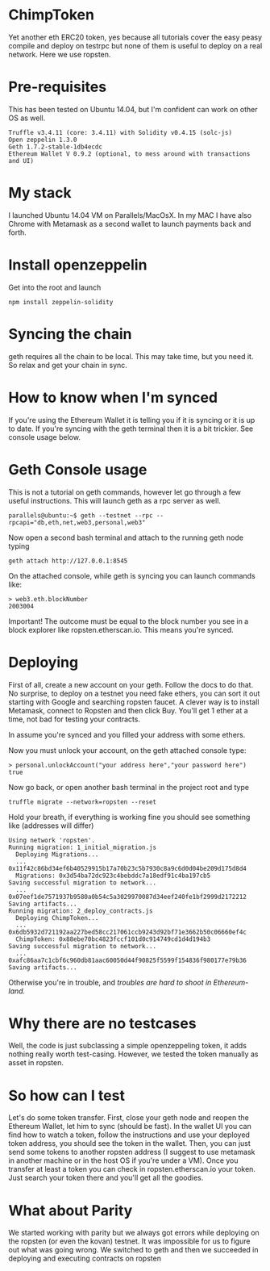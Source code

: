# ChimpToken
Yet another eth ERC20 token, yes because all tutorials cover the easy peasy compile and deploy on testrpc but none of them is useful to deploy on a real network. Here we use ropsten.


# Pre-requisites
This has been tested on Ubuntu 14.04, but I'm confident can work on other OS as well.
```
Truffle v3.4.11 (core: 3.4.11) with Solidity v0.4.15 (solc-js)
Open zeppelin 1.3.0
Geth 1.7.2-stable-1db4ecdc
Ethereum Wallet V 0.9.2 (optional, to mess around with transactions and UI)
```

# My stack
I launched Ubuntu 14.04 VM on Parallels/MacOsX. In my MAC I have also Chrome with Metamask as a second wallet to launch payments back and forth.  


# Install openzeppelin

Get into the root and launch

```
npm install zeppelin-solidity
```

# Syncing the chain

geth requires all the chain to be local. This may take time, but you need it. So relax and get your chain in sync.


# How to know when I'm synced

If you're using the Ethereum Wallet it is telling you if it is syncing or it is up to date. If you're syncing with the geth terminal then it is a bit trickier. See console usage below.


# Geth Console usage

This is not a tutorial on geth commands, however let go through a few useful instructions. 
This will launch geth as a rpc server as well. 
```
parallels@ubuntu:~$ geth --testnet --rpc --rpcapi="db,eth,net,web3,personal,web3"
```


Now open a second bash terminal and attach to the running geth node typing
```
geth attach http://127.0.0.1:8545
```

On the attached console, while geth is syncing you can launch commands like:

```
> web3.eth.blockNumber
2003004
```
Important! The outcome must be equal to the block number you see in a block explorer like ropsten.etherscan.io.  This means you're synced.





# Deploying

First of all, create a new account on your geth. Follow the docs to do that. 
No surprise, to deploy on a testnet you need fake ethers, you can sort it out starting with Google and searching ropsten faucet. A clever way is to install Metamask, connect to Ropsten and then click Buy. You'll get 1 ether at a time, not bad for testing your contracts.

In assume you're synced and you filled your address with some ethers. 

Now you must unlock your account, on the geth attached console type:
```
> personal.unlockAccount("your address here","your password here")
true
```

Now go back, or open another bash terminal in the project root and type
```
truffle migrate --network=ropsten --reset
```


Hold your breath, if everything is working fine you should see something like (addresses will differ)
```
Using network 'ropsten'.
Running migration: 1_initial_migration.js
  Deploying Migrations...
  ... 0x11f42c86bd34ef6b40529915b17a70b23c5b7930c8a9c6d0d04be209d175d8d4
  Migrations: 0x3d54ba72dc923c4bebddc7a18edf91c4ba197cb5
Saving successful migration to network...
  ... 0x07eef1de7571937b9580a0b54c5a3029970087d34eef240fe1bf2999d2172212
Saving artifacts...
Running migration: 2_deploy_contracts.js
  Deploying ChimpToken...
  ... 0x6db5932d721192aa227bed58cc217061ccb9243d92bf71e3662b50c06660ef4c
  ChimpToken: 0x88ebe70bc4823fccf101d0c914749cd1d4d194b3
Saving successful migration to network...
  ... 0xafc86aa7c1cbf6c960db81aac60050d44f90825f5599f154836f980177e79b36
Saving artifacts...

```
Otherwise you're in trouble, and *troubles are hard to shoot in Ethereum-land.*



# Why there are no testcases

Well, the code is just subclassing a simple openzeppeling token, it adds nothing really worth test-casing. However, we tested the token manually as asset in ropsten.

# So how can I test

Let's do some token transfer. First, close your geth node and reopen the Ethereum Wallet, let him to sync (should be fast). In the wallet UI you can find how to watch a token, follow the instructions and use your deployed token address, you should see the token in the wallet. Then, you can just send some tokens to another ropsten address (I suggest to use metamask in another machine or in the host OS if you're under a VM). Once you transfer at least a token you can check in ropsten.etherscan.io your token. Just search your token there and you'll get all the goodies.


# What about Parity

We started working with parity but we always got errors while deploying on the ropsten (or even the kovan) testnet. It was impossible for us to figure out what was going wrong. We switched to geth and then we succeeded in deploying and executing contracts on ropsten


